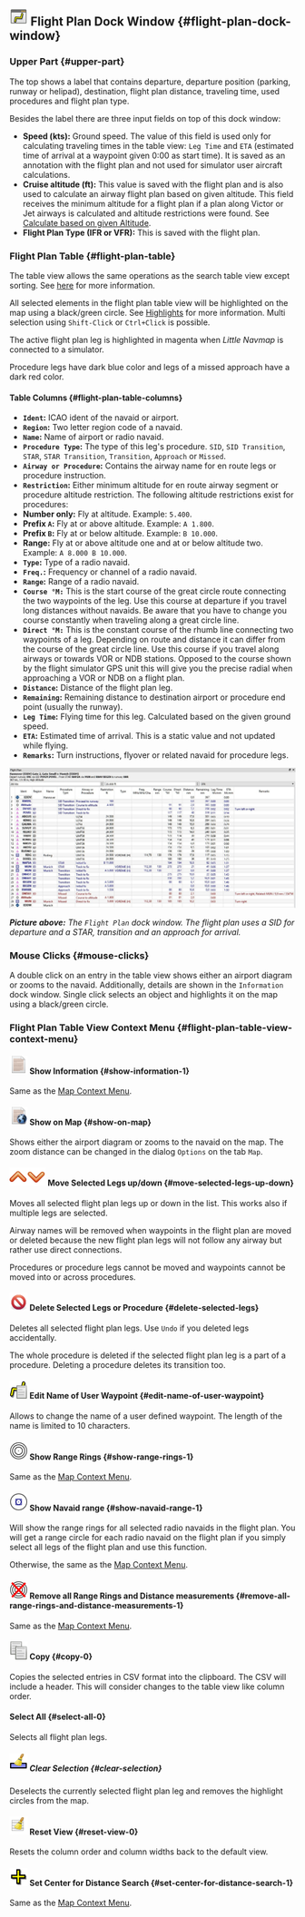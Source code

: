 ## ![Flight Plan](../images/icons/routedock.png "Flight Plan") Flight Plan Dock Window {#flight-plan-dock-window}

### Upper Part {#upper-part}

The top shows a label that contains departure, departure position (parking, runway or helipad), destination, flight plan distance, traveling time, used procedures and flight plan type.

Besides the label there are three input fields on top of this dock window:

*   **Speed (kts):** Ground speed. The value of this field is used only for calculating traveling times in the table view: `Leg Time` and `ETA` (estimated time of arrival at a waypoint given 0:00 as start time). It is saved as an annotation with the flight plan and not used for simulator user aircraft calculations.
*   **Cruise altitude (ft):** This value is saved with the flight plan and is also used to calculate an airway flight plan based on given altitude. This field receives the minimum altitude for a flight plan if a plan along Victor or Jet airways is calculated and altitude restrictions were found. See [Calculate based on given Altitude](MENUS.md#calculate-based-on-given-altitude).
*   **Flight Plan Type (IFR or VFR):** This is saved with the flight plan.

### Flight Plan Table {#flight-plan-table}

The table view allows the same operations as the search table view except sorting. See [here](SEARCH.md#table-view) for more information.

All selected elements in the flight plan table view will be highlighted on the map using a black/green circle. See [Highlights](MAPDISPLAY.md#highlights) for more information. Multi selection using `Shift-Click` or `Ctrl+Click` is possible.

The active flight plan leg is highlighted in magenta when _Little Navmap_ is connected to a simulator.

Procedure legs have dark blue color and legs of a missed approach have a dark red color.

#### Table Columns {#flight-plan-table-columns}

* **`Ident`:** ICAO ident of the navaid or airport.
* **`Region`:** Two letter region code of a navaid.
* **`Name`:** Name of airport or radio navaid.
* **`Procedure Type`:** The type of this leg's procedure. `SID`, `SID Transition`, `STAR`, `STAR Transition`, `Transition`, `Approach` or `Missed`.
* **`Airway or Procedure`:** Contains the airway name for en route legs or procedure instruction.
* **`Restriction`:** Either minimum altitude for en route airway segment or procedure altitude restriction. The following altitude restrictions exist for procedures:
 * **Number only:** Fly at altitude. Example: `5.400`.
 * **Prefix **`A`**:** Fly at or above altitude. Example: `A 1.800`.
 * **Prefix **`B`**:** Fly at or below altitude. Example: `B 10.000`.
 * **Range:** Fly at or above altitude one and at or below altitude two. Example: `A 8.000 B 10.000`.
* **`Type`:** Type of a radio navaid.
* **`Freq.`:** Frequency or channel of a radio navaid.
* **`Range`:** Range of a radio navaid.
* **`Course °M:`** This is the start course of the great circle route connecting the two waypoints of the leg. Use this course at departure if you travel long distances without navaids. Be aware that you have to change you course constantly when traveling along a great circle line.
* **`Direct °M:`** This is the constant course of the rhumb line connecting two waypoints of a leg. Depending on route and distance it can differ from the course of the great circle line. Use this course if you travel along airways or towards VOR or NDB stations. Opposed to the course shown by the flight simulator GPS unit this will give you the precise radial when approaching a VOR or NDB on a flight plan.
* **`Distance`:** Distance of the flight plan leg.
* **`Remaining`:** Remaining distance to destination airport or procedure end point \(usually the runway\).
* **`Leg Time`:** Flying time for this leg. Calculated based on the given ground speed.
* **`ETA`:** Estimated time of arrival. This is a static value and not updated while flying.
* **`Remarks`:** Turn instructions, flyover or related navaid for procedure legs.

![Flight Plan](../images/flightplan.jpg "Flight Plan")

_**Picture above:** The `Flight Plan` dock window. The flight plan uses a SID for departure and a STAR, transition and an approach for arrival._

### Mouse Clicks {#mouse-clicks}

A double click on an entry in the table view shows either an airport diagram or zooms to the navaid. Additionally, details are shown in the `Information` dock window. Single click selects an object and highlights it on the map using a black/green circle.

### Flight Plan Table View Context Menu {#flight-plan-table-view-context-menu}

#### ![Show Information](../images/icons/globals.png "Show Information") Show Information {#show-information-1}

Same as the [Map Context Menu](MAPDISPLAY.md#map-context-menu).

#### ![Show on Map](../images/icons/showonmap.png "Show on Map") Show on Map {#show-on-map}

Shows either the airport diagram or zooms to the navaid on the map. The zoom distance can be changed in the
dialog `Options` on the tab `Map`.

#### ![Move Selected Legs up](../images/icons/routelegup.png "Move Selected Legs up")![Move Selected Legs down](../images/icons/routelegdown.png "Move Selected Legs down") Move Selected Legs up/down {#move-selected-legs-up-down}

Moves all selected flight plan legs up or down in the list. This works also if multiple legs are selected.

Airway names will be removed when waypoints in the flight plan are moved or deleted because the new flight plan legs will not follow any airway but rather use direct connections.

Procedures or procedure legs cannot be moved and waypoints cannot be moved into or across procedures.

#### ![Delete Selected Legs or Procedure](../images/icons/routedeleteleg.png "Delete Selected Legs or Procedure") Delete Selected Legs or Procedure {#delete-selected-legs}

Deletes all selected flight plan legs. Use `Undo` if you deleted legs accidentally.

The whole procedure is deleted if the selected flight plan leg is a part of a procedure. Deleting a procedure deletes its transition too.

#### ![Edit Name of User Waypoint](../images/icons/routestring.png "Edit Name of User Waypoint") Edit Name of User Waypoint {#edit-name-of-user-waypoint}

Allows to change the name of a user defined waypoint. The length of the name is limited to 10 characters.

#### ![Show Range Rings](../images/icons/rangerings.png "Show Range Rings") Show Range Rings {#show-range-rings-1}

Same as the [Map Context Menu](MAPDISPLAY.md#map-context-menu).

#### ![Show Navaid range](../images/icons/navrange.png "Show Navaid range") Show Navaid range {#show-navaid-range-1}

Will show the range rings for all selected radio navaids in the flight plan. You will get a range circle for each radio navaid on the flight plan if you simply select all legs of the flight plan and use this function.

Otherwise, the same as the [Map Context Menu](MAPDISPLAY.md#map-context-menu).

#### ![Remove all Range Rings and Distance measurements](../images/icons/rangeringsoff.png "Remove all Range Rings and Distance measurements") Remove all Range Rings and Distance measurements {#remove-all-range-rings-and-distance-measurements-1}

Same as the [Map Context Menu](MAPDISPLAY.md#map-context-menu).

#### ![Copy](../images/icons/copy.png "Copy") Copy {#copy-0}

Copies the selected entries in CSV format into the clipboard. The CSV will include a header. This will consider changes to the table view like column order.

#### Select All {#select-all-0}

Selects all flight plan legs.

##### ![Clear Selection](../images/icons/clearselection.png "Clear Selection") Clear Selection {#clear-selection}

Deselects the currently selected flight plan leg and removes the highlight circles from the map.

#### ![Reset View](../images/icons/cleartable.png "Reset View") Reset View {#reset-view-0}

Resets the column order and column widths back to the default view.

#### ![Set Center for Distance Search](../images/icons/mark.png "Set Center for Distance Search") Set Center for Distance Search {#set-center-for-distance-search-1}

Same as the [Map Context Menu](MAPDISPLAY.md#map-context-menu).

